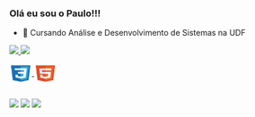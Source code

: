 ### Olá eu sou o Paulo!!!

- 🌱 Cursando Análise e Desenvolvimento de Sistemas na UDF

<div>
<a href="https://github.com/Paulo-Boaventura">
<img height="180em" src="https://github-readme-stats.vercel.app/api?username=Paulo-Boaventura&show_icons=true&theme=dark&include_all_commits=true&count_private=true"/>
<img height="180em" src="https://github-readme-stats.vercel.app/api/top-langs/?username=Paulo-Boaventura&layout=compact&langs_count=16&theme=dark"/>
<div style="display: inline_block"><br> 
<img align="center" alt="Rafa-CSS" height="30" width="40" src="https://raw.githubusercontent.com/devicons/devicon/master/icons/css3/css3-original.svg">
<img align="center" alt="Rafa-HTML" height="30" width="40" src="https://raw.githubusercontent.com/devicons/devicon/master/icons/html5/html5-original.svg">
</div>

##

<div> 
<a href="https://www.instagram.com/PauloBo4ventura/" target="_blank"><img src="https://img.shields.io/badge/-Instagram-%23E4405F?style=for-the-badge&logo=instagram&logoColor=white" target="_blank"></a>
<a href = "mailto:pboaventura69@gmail.com"><img src="https://img.shields.io/badge/-Gmail-%23333?style=for-the-badge&logo=gmail&logoColor=white" target="_blank"></a>
<a href="https://www.linkedin.com/in/paulo-boaventura-100332270" target="_blank"><img src="https://img.shields.io/badge/-LinkedIn-%230077B5?style=for-the-badge&logo=linkedin&logoColor=white" target="_blank"></a> 
</div>
